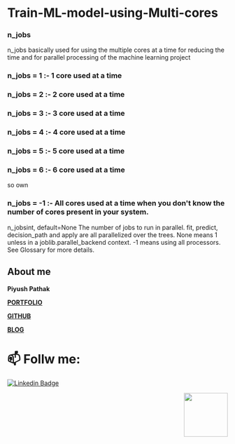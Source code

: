 # Train-ML-model-using-Multi-cores

### n_jobs
n_jobs basically used for using the multiple cores at a time for reducing the time and for parallel processing of the machine learning project

### n_jobs = 1 :- 1 core used at a time
### n_jobs = 2 :- 2 core used at a time
### n_jobs = 3 :- 3 core used at a time
### n_jobs = 4 :- 4 core used at a time
### n_jobs = 5 :- 5 core used at a time
### n_jobs = 6 :- 6 core used at a time
so own

### n_jobs = -1 :- All cores used at a time when you don't know the number of cores present in your system.



n_jobsint, default=None
The number of jobs to run in parallel. fit, predict, decision_path and apply are all parallelized over the trees. None means 1 unless in a joblib.parallel_backend context. -1 means using all processors. See Glossary for more details.


## About me

**Piyush Pathak**

[**PORTFOLIO**](https://anirudhrapathak3.wixsite.com/piyush)

[**GITHUB**](https://github.com/piyushpathak03)

[**BLOG**](https://medium.com/@piyushpathak03)


# 📫 Follw me: 

[![Linkedin Badge](https://img.shields.io/badge/-PiyushPathak-blue?style=flat-square&logo=Linkedin&logoColor=white&link=https://www.linkedin.com/in/piyushpathak03/)](https://www.linkedin.com/in/piyushpathak03/)

<p  align="right"><img height="100" src = "https://media.giphy.com/media/l3URDstnIjBNY7rwLB/giphy.gif"></p>

